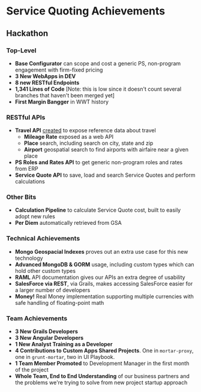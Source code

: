 # Service Quoting Achievements

## Hackathon

### Top-Level

* **Base Configurator** can scope and cost a generic PS, non-program engagement with firm-fixed pricing
* **3 New WebApps in DEV**
* **8 new RESTful Endpoints**
* **1,341 Lines of Code** [Note: this is low since it doesn't count several branches that haven't been merged yet]
* **First Margin Bangger** in WWT history

### RESTful APIs

* **Travel API** [created](https://www-dev.wwt.com/travel-api/) to expose reference data about travel
  * **Mileage Rate** exposed as a web API
  * **Place** search, including search on city, state and zip
  * **Airport** geospatial search to find airports with airfaire near a given place
* **PS Roles and Rates API** to get generic non-program roles and rates from ERP
* **Service Quote API** to save, load and search Service Quotes and perform calculations

### Other Bits

* **Calculation Pipeline** to calculate Service Quote cost, built to easily adopt new rules
* **Per Diem** automatically retrieved from GSA

### Technical Achievements

* **Mongo Geospacial Indexes** proves out an extra use case for this new technology
* **Advanced MongoDB & GORM** usage, including custom types which can hold other custom types
* **RAML** API documentation gives our APIs an extra degree of usability
* **SalesForce via REST**, via Grails, makes accessing SalesForce easier for a larger number of developers
* **Money!** Real Money implementation supporting multiple currencies with safe handling of floating-point math
 
### Team Achievements
* **3 New Grails Developers**
* **3 New Angular Developers**
* **1 New Analyst Training as a Developer**
* **4 Contributions to Custom Apps Shared Projects**. One in `mortar-proxy`, one in `grunt-mortar`, two in UI Playbook.
* **1 Team Member Promoted** to Development Manager in the first month of the project
* **Whole Team, End to End Understanding** of our business partners and the problems we're trying to solve from new project startup approach
